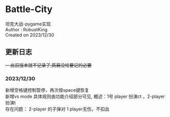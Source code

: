 # Battle-City
坦克大战-pygame实现  
Author : RobustKing  
Created on 2023/12/30  

## 更新日志
~~··· 此前版本就不记录了,蒟蒻没啥要记的必要~~
### 2023/12/30
新增空格键控制暂停，再次按space键恢复  
新增vs mode 具体规则由功能介绍部分可见, 概述：1号 player 扮演ct ，2-player扮演t  
存在问题： 2-player 的子弹对 1 player无伤，不扣血
